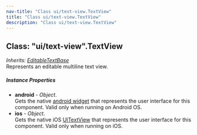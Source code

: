 ```yaml
---
nav-title: "Class ui/text-view.TextView"
title: "Class ui/text-view.TextView"
description: "Class ui/text-view.TextView"
---
```

## Class: "ui/text-view".TextView  
_Inherits:_ [_EditableTextBase_](../../ui/editable-text-base/EditableTextBase.md)  
Represents an editable multiline text view.

##### Instance Properties
 - **android** - _Object_.    
  Gets the native [android widget](http://developer.android.com/reference/android/widget/EditText.html) that represents the user interface for this component. Valid only when running on Android OS.
 - **ios** - _Object_.    
  Gets the native iOS [UITextView](https://developer.apple.com/library/ios/documentation/UIKit/Reference/UITextView_Class/) that represents the user interface for this component. Valid only when running on iOS.